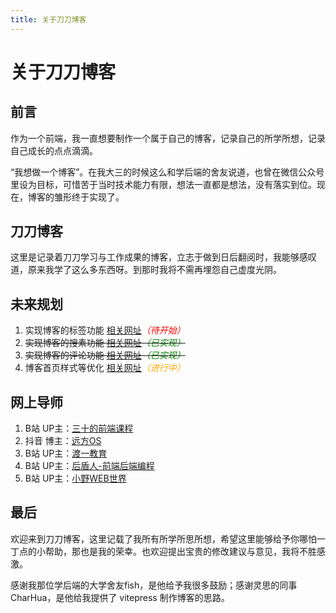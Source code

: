 ```yaml
---
title: 关于刀刀博客
---
```


# 关于刀刀博客

## 前言

作为一个前端，我一直想要制作一个属于自己的博客，记录自己的所学所想，记录自己成长的点点滴滴。

“我想做一个博客”。在我大三的时候这么和学后端的舍友说道，也曾在微信公众号里设为目标，可惜苦于当时技术能力有限，想法一直都是想法，没有落实到位。现在，博客的雏形终于实现了。

## 刀刀博客

这里是记录着刀刀学习与工作成果的博客，立志于做到日后翻阅时，我能够感叹道，原来我学了这么多东西呀。到那时我将不需再埋怨自己虚度光阴。

## 未来规划

<ol>
   <li>实现博客的标签功能 <a href="https://www.liyd.net/how-to-implement-tabs-in-vitepress" target="_blank">相关网址</a><i style="color: red">（待开始）</i></li>
   <li style="text-decoration: line-through">实现博客的搜素功能 <a href="https://www.algolia.com/" target="_blank">相关网址</a><i style="color: green">（已实现）</i></li>
   <li style="text-decoration: line-through">实现博客的评论功能 <a href="https://chunge16.github.io/vitepress-blogs/blog/posts/2023/vitepress-plugin-comment-with-giscus" target="_blank">相关网址</a><i style="color: green">（已实现）</i></li>
   <li>博客首页样式等优化 <a href="https://swkende.github.io/swkende-doc/01_VitePress/03_VitePress%E4%BC%98%E5%8C%96.html" target="_blank">相关网址</a><i style="color: orange">（进行中）</i></li>
</ol>

## 网上导师

1. B站 UP主：[三十的前端课程](https://space.bilibili.com/2114295304?spm_id_from=333.1387.follow.user_card.click)
1. 抖音 博主：[远方OS](https://www.douyin.com/user/MS4wLjABAAAAGUvGqSgUb8n2mLUU9SOa5wmdZy-Sj5_FUt-DK5Iu6PpxO1QgrJ1_vXy6ikzz_Q4h?from_tab_name=main&vid=7473143189256310054)
3. B站 UP主：[渡一教育](https://space.bilibili.com/3494367333452734?spm_id_from=333.1387.follow.user_card.click)
4. B站 UP主：[后盾人-前端后端编程](https://space.bilibili.com/282190994?spm_id_from=333.1387.follow.user_card.click)
2. B站 UP主：[小野WEB世界](https://space.bilibili.com/492976859/dynamic?spm_id_from=333.1365.list.card_avatar.click)

## 最后

欢迎来到刀刀博客，这里记载了我所有所学所思所想，希望这里能够给予你哪怕一丁点的小帮助，那也是我的荣幸。也欢迎提出宝贵的修改建议与意见，我将不胜感激。

感谢我那位学后端的大学舍友fish，是他给予我很多鼓励；感谢灵思的同事CharHua，是他给我提供了 vitepress 制作博客的思路。